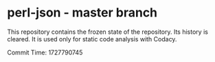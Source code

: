 # perl-json - master branch

This repository contains the frozen state of the repository.
Its history is cleared. It is used only for static code
analysis with Codacy.

Commit Time: 1727790745